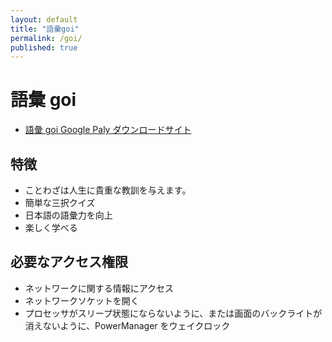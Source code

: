 ```yaml
---
layout: default
title: "語彙goi"
permalink: /goi/
published: true
---
```


# 語彙 goi
- [語彙 goi Google Paly ダウンロードサイト](https://play.google.com/store/apps/details?id=com.htojo.goi)


## 特徴
- ことわざは人生に貴重な教訓を与えます。
- 簡単な三択クイズ
- 日本語の語彙力を向上
- 楽しく学べる


## 必要なアクセス権限
- ネットワークに関する情報にアクセス
- ネットワークソケットを開く
- プロセッサがスリープ状態にならないように、または画面のバックライトが消えないように、PowerManager をウェイクロック

